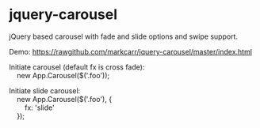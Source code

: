 jquery-carousel
===============

jQuery based carousel with fade and slide options and swipe support.

Demo: https://rawgithub.com/markcarr/jquery-carousel/master/index.html

Initiate carousel (default fx is cross fade):<br/>
&nbsp;&nbsp;&nbsp;&nbsp;new App.Carousel($('.foo'));

Initiate slide carousel:<br/>
&nbsp;&nbsp;&nbsp;&nbsp;new App.Carousel($('.foo'), {<br>
&nbsp;&nbsp;&nbsp;&nbsp;&nbsp;&nbsp;&nbsp;&nbsp;fx: 'slide'<br/>
&nbsp;&nbsp;&nbsp;&nbsp;});
